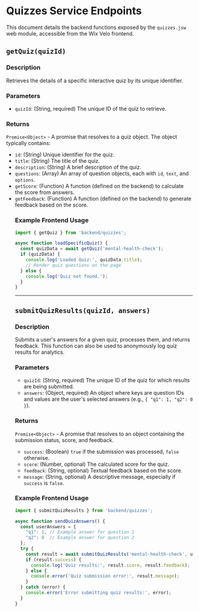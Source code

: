 # Quizzes Service Endpoints

This document details the backend functions exposed by the `quizzes.jsw` web module, accessible from the Wix Velo frontend.

## `getQuiz(quizId)`

### Description
Retrieves the details of a specific interactive quiz by its unique identifier.

### Parameters
-   `quizId`: (String, required) The unique ID of the quiz to retrieve.

### Returns
`Promise<Object>` - A promise that resolves to a quiz object. The object typically contains:
-   `id`: (String) Unique identifier for the quiz.
-   `title`: (String) The title of the quiz.
-   `description`: (String) A brief description of the quiz.
-   `questions`: (Array<Object>) An array of question objects, each with `id`, `text`, and `options`.
-   `getScore`: (Function) A function (defined on the backend) to calculate the score from answers.
-   `getFeedback`: (Function) A function (defined on the backend) to generate feedback based on the score.

### Example Frontend Usage
```javascript
import { getQuiz } from 'backend/quizzes';

async function loadSpecificQuiz() {
  const quizData = await getQuiz('mental-health-check');
  if (quizData) {
    console.log('Loaded Quiz:', quizData.title);
    // Render quiz questions on the page
  } else {
    console.log('Quiz not found.');
  }
}
```

---

## `submitQuizResults(quizId, answers)`

### Description
Submits a user's answers for a given quiz, processes them, and returns feedback. This function can also be used to anonymously log quiz results for analytics.

### Parameters
-   `quizId`: (String, required) The unique ID of the quiz for which results are being submitted.
-   `answers`: (Object, required) An object where keys are question IDs and values are the user's selected answers (e.g., `{ "q1": 1, "q2": 0 }`).

### Returns
`Promise<Object>` - A promise that resolves to an object containing the submission status, score, and feedback.
-   `success`: (Boolean) `true` if the submission was processed, `false` otherwise.
-   `score`: (Number, optional) The calculated score for the quiz.
-   `feedback`: (String, optional) Textual feedback based on the score.
-   `message`: (String, optional) A descriptive message, especially if `success` is `false`.

### Example Frontend Usage
```javascript
import { submitQuizResults } from 'backend/quizzes';

async function sendQuizAnswers() {
  const userAnswers = {
    "q1": 1, // Example answer for question 1
    "q2": 0  // Example answer for question 2
  };
  try {
    const result = await submitQuizResults('mental-health-check', userAnswers);
    if (result.success) {
      console.log('Quiz results:', result.score, result.feedback);
    } else {
      console.error('Quiz submission error:', result.message);
    }
  } catch (error) {
    console.error('Error submitting quiz results:', error);
  }
}
```
